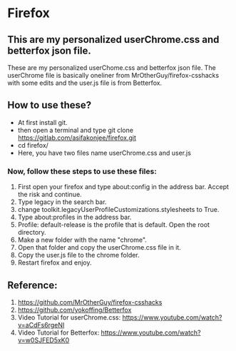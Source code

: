 # Firefox 

## This are my personalized userChrome.css and betterfox json file.

These are my personalized userChome.css and betterfox json file. The userChrome file is basically oneliner from MrOtherGuy/firefox-csshacks with some edits and the user.js file is from Betterfox.

## How to use these?
- At first install git.
- then open a terminal and type git clone https://gitlab.com/asifakonjee/firefox.git
- cd firefox/
- Here, you have two files name userChrome.css and user.js

### Now, follow these steps to use these files:
1. First open your firefox and type about:config in the address bar. Accept the risk and continue. 
2. Type legacy in the search bar. 
3. change toolkit.legacyUserProfileCustomizations.stylesheets to True.
4. Type about:profiles in the address bar.
5. Profile: default-release is the profile that is default. Open the root directory.
6. Make a new folder with the name "chrome".
7. Open that folder and copy the userChrome.css file in it.
6. Copy the user.js file to the chrome folder.
8. Restart firefox and enjoy.

## Reference:
1. https://github.com/MrOtherGuy/firefox-csshacks
2. https://github.com/yokoffing/Betterfox
3. Video Tutorial for userChrome.css: https://www.youtube.com/watch?v=aCdFs6rgeNI
4. Video Tutorial for Betterfox: https://www.youtube.com/watch?v=w0SJFED5xK0
